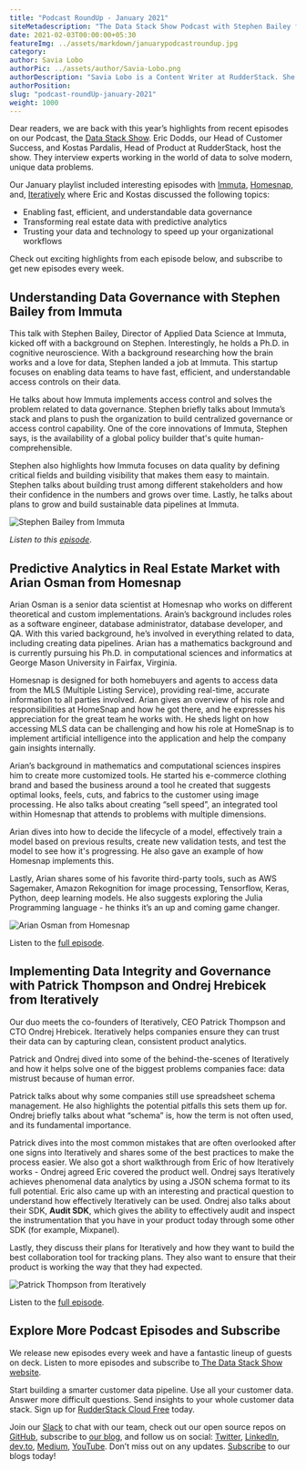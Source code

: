 ```yaml
---
title: "Podcast RoundUp - January 2021"
siteMetadescription: "The Data Stack Show Podcast with Stephen Bailey from Immuta, Arian Osman from Homesnap, and Patrick Thompson and Ondrej Hrebicek from Iteratively."
date: 2021-02-03T00:00:00+05:30
featureImg: ../assets/markdown/januarypodcastroundup.jpg
category:
author: Savia Lobo
authorPic: ../assets/author/Savia-Lobo.png
authorDescription: "Savia Lobo is a Content Writer at RudderStack. She is a techie at heart and loves to stay up to date with tech happenings across the globe. If she is not writing or reading, you will find her singing and composing songs."
authorPosition:
slug: "podcast-roundUp-january-2021"
weight: 1000
---
```



Dear readers, we are back with this year’s highlights from recent episodes on our Podcast, the [Data Stack Show](https://datastackshow.com/). Eric Dodds, our Head of Customer Success, and Kostas Pardalis, Head of Product at RudderStack, host the show. They interview experts working in the world of data to solve modern, unique data problems.

 

Our January playlist included interesting episodes with [Immuta](https://www.immuta.com/), [Homesnap](https://www.homesnap.com/), and, [Iteratively](https://iterative.ly/) where Eric and Kostas discussed the following topics:



*   Enabling fast, efficient, and understandable data governance
*   Transforming real estate data with predictive analytics
*   Trusting your data and technology to speed up your organizational workflows

Check out exciting highlights from each episode below, and subscribe to get new episodes every week. 


## Understanding Data Governance with Stephen Bailey from Immuta

This talk with Stephen Bailey, Director of Applied Data Science at Immuta, kicked off with a background on Stephen. Interestingly, he holds a Ph.D. in cognitive neuroscience. With a background researching how the brain works and a love for data, Stephen landed a job at Immuta. This startup focuses on enabling data teams to have fast, efficient, and understandable access controls on their data.

He talks about how Immuta implements access control and solves the problem related to data governance. Stephen briefly talks about Immuta’s stack and plans to push the organization to build centralized governance or access control capability. One of the core innovations of Immuta, Stephen says, is the availability of a global policy builder that's quite human-comprehensible.

Stephen also highlights how Immuta focuses on data quality by defining critical fields and building visibility that makes them easy to maintain. Stephen talks about building trust among different stakeholders and how their confidence in the numbers and grows over time. Lastly, he talks about plans to grow and build sustainable data pipelines at Immuta.



![Stephen Bailey from Immuta](../assets/markdown/Ep19Quote.jpg)


_Listen to this [episode](https://datastackshow.com/podcast/19-data-governance-with-stephen-bailey-from-immuta/)_.


## Predictive Analytics in Real Estate Market with Arian Osman from Homesnap

Arian Osman is a senior data scientist at Homesnap who works on different theoretical and custom implementations. Arain’s background includes roles as a software engineer, database administrator, database developer, and QA. With this varied background, he’s involved in everything related to data, including creating data pipelines. Arian has a mathematics background and is currently pursuing his Ph.D. in computational sciences and informatics at George Mason University in Fairfax, Virginia. 

Homesnap is designed for both homebuyers and agents to access data from the MLS (Multiple Listing Service), providing real-time, accurate information to all parties involved. Arian gives an overview of his role and responsibilities at HomeSnap and how he got there, and he expresses his appreciation for the great team he works with. He sheds light on how accessing MLS data can be challenging and how his role at HomeSnap is to implement artificial intelligence into the application and help the company gain insights internally.

Arian’s background in mathematics and computational sciences inspires him to create more customized tools. He started his e-commerce clothing brand and based the business around a tool he created that suggests optimal looks, feels, cuts, and fabrics to the customer using image processing. He also talks about creating “sell speed”, an integrated tool within Homesnap that attends to problems with multiple dimensions. 

Arian dives into how to decide the lifecycle of a model, effectively train a model based on previous results, create new validation tests, and test the model to see how it's progressing. He also gave an example of how Homesnap implements this. 

Lastly, Arian shares some of his favorite third-party tools, such as AWS Sagemaker, Amazon Rekognition for image processing, Tensorflow, Keras, Python, deep learning models. He also suggests exploring the Julia Programming language - he thinks it’s an up and coming game changer.



![Arian Osman from Homesnap](../assets/markdown/Ep20Quote.jpg)


Listen to the [full episode](https://datastackshow.com/podcast/20-transforming-the-real-estate-market-with-predictive-analytics-with-arian-osman-from-homesnap/). 


## Implementing Data Integrity and Governance with Patrick Thompson and Ondrej Hrebicek from Iteratively

Our duo meets the co-founders of Iteratively, CEO Patrick Thompson and CTO Ondrej Hrebicek. Iteratively helps companies ensure they can trust their data can by capturing clean, consistent product analytics.

Patrick and Ondrej dived into some of the behind-the-scenes of Iteratively and how it helps solve one of the biggest problems companies face: data mistrust because of human error.

Patrick talks about why some companies still use spreadsheet schema management. He also highlights the potential pitfalls this sets them up for. Ondrej briefly talks about what “schema” is, how the term is not often used, and its fundamental importance. 

Patrick dives into the most common mistakes that are often overlooked after one signs into Iteratively and shares some of the best practices to make the process easier. We also got a short walkthrough from Eric of how Iteratively works - Ondrej agreed Eric covered the product well. Ondrej says Iteratively achieves phenomenal data analytics by using a JSON schema format to its full potential. Eric also came up with an interesting and practical question to understand how effectively Iteratively can be used. Ondrej also talks about their SDK, **Audit SDK**, which gives the ability to effectively audit and inspect the instrumentation that you have in your product today through some other SDK (for example, Mixpanel).

Lastly, they discuss their plans for Iteratively and how they want to build the best collaboration tool for tracking plans. They also want to ensure that their product is working the way that they had expected.



![Patrick Thompson from Iteratively](../assets/markdown/Ep21QuotePatrick.jpg)


Listen to the [full episode](https://datastackshow.com/podcast/21-data-integrity-and-governance-with-patrick-thompson-and-ondrej-hrebicek-from-iteratively/).


## **Explore More Podcast Episodes and Subscribe**

We release new episodes every week and have a fantastic lineup of guests on deck. Listen to more episodes and subscribe to[ The Data Stack Show website](https://datastackshow.com/).

Start building a smarter customer data pipeline. Use all your customer data. Answer more difficult questions. Send insights to your whole customer data stack. Sign up for [RudderStack Cloud Free](https://app.rudderlabs.com/signup?type=freetrial) today.

Join our [Slack](https://resources.rudderstack.com/join-rudderstack-slack) to chat with our team, check out our open source repos on [GitHub](https://github.com/rudderlabs), subscribe to [our blog](https://rudderstack.com/blog/), and follow us on social: [Twitter](https://twitter.com/RudderStack), [LinkedIn](https://www.linkedin.com/company/rudderlabs/), [dev.to](https://dev.to/rudderstack), [Medium](https://rudderstack.medium.com/), [YouTube](https://www.youtube.com/channel/UCgV-B77bV_-LOmKYHw8jvBw). Don’t miss out on any updates. [Subscribe](https://rudderstack.com/blog/) to our blogs today!
